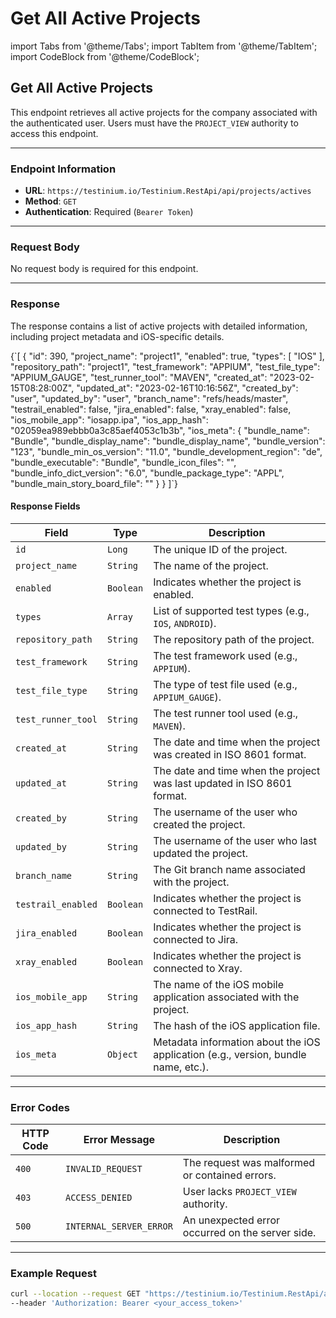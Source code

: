 # Get All Active Projects

import Tabs from '@theme/Tabs'; import TabItem from '@theme/TabItem'; import CodeBlock from '@theme/CodeBlock';

## Get All Active Projects

This endpoint retrieves all active projects for the company associated with the authenticated user. Users must have the `PROJECT_VIEW` authority to access this endpoint.

***

### Endpoint Information

* **URL**: `https://testinium.io/Testinium.RestApi/api/projects/actives`
* **Method**: `GET`
* **Authentication**: Required (`Bearer Token`)

***

### Request Body

No request body is required for this endpoint.

***

### Response

The response contains a list of active projects with detailed information, including project metadata and iOS-specific details.

{\`\[ { "id": 390, "project\_name": "project1", "enabled": true, "types": \[ "IOS" ], "repository\_path": "project1", "test\_framework": "APPIUM", "test\_file\_type": "APPIUM\_GAUGE", "test\_runner\_tool": "MAVEN", "created\_at": "2023-02-15T08:28:00Z", "updated\_at": "2023-02-16T10:16:56Z", "created\_by": "user", "updated\_by": "user", "branch\_name": "refs/heads/master", "testrail\_enabled": false, "jira\_enabled": false, "xray\_enabled": false, "ios\_mobile\_app": "iosapp.ipa", "ios\_app\_hash": "02059ea989ebbb0a3c85aef4053c1b3b", "ios\_meta": { "bundle\_name": "Bundle", "bundle\_display\_name": "bundle\_display\_name", "bundle\_version": "123", "bundle\_min\_os\_version": "11.0", "bundle\_development\_region": "de", "bundle\_executable": "Bundle", "bundle\_icon\_files": "", "bundle\_info\_dict\_version": "6.0", "bundle\_package\_type": "APPL", "bundle\_main\_story\_board\_file": "" } } ]\`}

#### Response Fields

| Field              | Type      | Description                                                                        |
| ------------------ | --------- | ---------------------------------------------------------------------------------- |
| `id`               | `Long`    | The unique ID of the project.                                                      |
| `project_name`     | `String`  | The name of the project.                                                           |
| `enabled`          | `Boolean` | Indicates whether the project is enabled.                                          |
| `types`            | `Array`   | List of supported test types (e.g., `IOS`, `ANDROID`).                             |
| `repository_path`  | `String`  | The repository path of the project.                                                |
| `test_framework`   | `String`  | The test framework used (e.g., `APPIUM`).                                          |
| `test_file_type`   | `String`  | The type of test file used (e.g., `APPIUM_GAUGE`).                                 |
| `test_runner_tool` | `String`  | The test runner tool used (e.g., `MAVEN`).                                         |
| `created_at`       | `String`  | The date and time when the project was created in ISO 8601 format.                 |
| `updated_at`       | `String`  | The date and time when the project was last updated in ISO 8601 format.            |
| `created_by`       | `String`  | The username of the user who created the project.                                  |
| `updated_by`       | `String`  | The username of the user who last updated the project.                             |
| `branch_name`      | `String`  | The Git branch name associated with the project.                                   |
| `testrail_enabled` | `Boolean` | Indicates whether the project is connected to TestRail.                            |
| `jira_enabled`     | `Boolean` | Indicates whether the project is connected to Jira.                                |
| `xray_enabled`     | `Boolean` | Indicates whether the project is connected to Xray.                                |
| `ios_mobile_app`   | `String`  | The name of the iOS mobile application associated with the project.                |
| `ios_app_hash`     | `String`  | The hash of the iOS application file.                                              |
| `ios_meta`         | `Object`  | Metadata information about the iOS application (e.g., version, bundle name, etc.). |

***

### Error Codes

| HTTP Code | Error Message           | Description                                      |
| --------- | ----------------------- | ------------------------------------------------ |
| `400`     | `INVALID_REQUEST`       | The request was malformed or contained errors.   |
| `403`     | `ACCESS_DENIED`         | User lacks `PROJECT_VIEW` authority.             |
| `500`     | `INTERNAL_SERVER_ERROR` | An unexpected error occurred on the server side. |

***

### Example Request

```bash
curl --location --request GET "https://testinium.io/Testinium.RestApi/api/projects/actives" \
--header 'Authorization: Bearer <your_access_token>'
```
